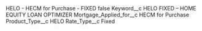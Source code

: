 <?xml version="1.0" encoding="UTF-8"?>
<CustomMetadata xmlns="http://soap.sforce.com/2006/04/metadata" xmlns:xsi="http://www.w3.org/2001/XMLSchema-instance" xmlns:xsd="http://www.w3.org/2001/XMLSchema">
    <label>HELO - HECM for Purchase - FIXED</label>
    <protected>false</protected>
    <values>
        <field>Keyword__c</field>
        <value xsi:type="xsd:string">HELO FIXED – HOME EQUITY LOAN OPTIMIZER</value>
    </values>
    <values>
        <field>Mortgage_Applied_for__c</field>
        <value xsi:type="xsd:string">HECM for Purchase</value>
    </values>
    <values>
        <field>Product_Type__c</field>
        <value xsi:type="xsd:string">HELO</value>
    </values>
    <values>
        <field>Rate_Type__c</field>
        <value xsi:type="xsd:string">Fixed</value>
    </values>
</CustomMetadata>
